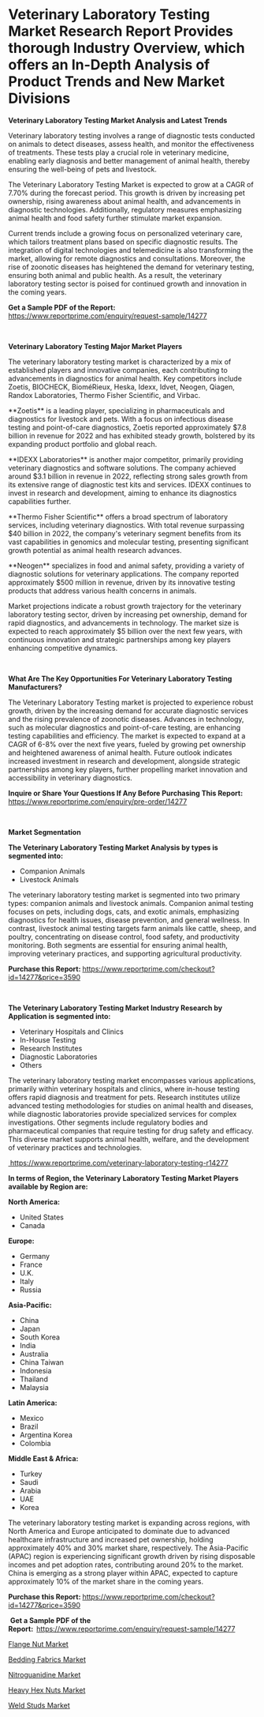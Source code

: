 <p><h1>Veterinary Laboratory Testing Market Research Report Provides thorough Industry Overview, which offers an In-Depth Analysis of Product Trends and New Market Divisions</h1></p><p><strong>Veterinary Laboratory Testing Market Analysis and Latest Trends</strong></p>
<p><p>Veterinary laboratory testing involves a range of diagnostic tests conducted on animals to detect diseases, assess health, and monitor the effectiveness of treatments. These tests play a crucial role in veterinary medicine, enabling early diagnosis and better management of animal health, thereby ensuring the well-being of pets and livestock.</p><p>The Veterinary Laboratory Testing Market is expected to grow at a CAGR of 7.70% during the forecast period. This growth is driven by increasing pet ownership, rising awareness about animal health, and advancements in diagnostic technologies. Additionally, regulatory measures emphasizing animal health and food safety further stimulate market expansion. </p><p>Current trends include a growing focus on personalized veterinary care, which tailors treatment plans based on specific diagnostic results. The integration of digital technologies and telemedicine is also transforming the market, allowing for remote diagnostics and consultations. Moreover, the rise of zoonotic diseases has heightened the demand for veterinary testing, ensuring both animal and public health. As a result, the veterinary laboratory testing sector is poised for continued growth and innovation in the coming years.</p></p>
<p><strong>Get a Sample PDF of the Report:&nbsp;</strong> <a href="https://www.reportprime.com/enquiry/request-sample/14277?utm_campaign=1994&utm_medium=2&utm_source=Github&utm_content=ia&utm_term=25122024&utm_id=veterinary-laboratory-testing">https://www.reportprime.com/enquiry/request-sample/14277</a></p>
<p>&nbsp;</p>
<p><strong>Veterinary Laboratory Testing Major Market Players</strong></p>
<p><p>The veterinary laboratory testing market is characterized by a mix of established players and innovative companies, each contributing to advancements in diagnostics for animal health. Key competitors include Zoetis, BIOCHECK, BioméRieux, Heska, Idexx, Idvet, Neogen, Qiagen, Randox Laboratories, Thermo Fisher Scientific, and Virbac.</p><p>**Zoetis** is a leading player, specializing in pharmaceuticals and diagnostics for livestock and pets. With a focus on infectious disease testing and point-of-care diagnostics, Zoetis reported approximately $7.8 billion in revenue for 2022 and has exhibited steady growth, bolstered by its expanding product portfolio and global reach.</p><p>**IDEXX Laboratories** is another major competitor, primarily providing veterinary diagnostics and software solutions. The company achieved around $3.1 billion in revenue in 2022, reflecting strong sales growth from its extensive range of diagnostic test kits and services. IDEXX continues to invest in research and development, aiming to enhance its diagnostics capabilities further.</p><p>**Thermo Fisher Scientific** offers a broad spectrum of laboratory services, including veterinary diagnostics. With total revenue surpassing $40 billion in 2022, the company's veterinary segment benefits from its vast capabilities in genomics and molecular testing, presenting significant growth potential as animal health research advances.</p><p>**Neogen** specializes in food and animal safety, providing a variety of diagnostic solutions for veterinary applications. The company reported approximately $500 million in revenue, driven by its innovative testing products that address various health concerns in animals.</p><p>Market projections indicate a robust growth trajectory for the veterinary laboratory testing sector, driven by increasing pet ownership, demand for rapid diagnostics, and advancements in technology. The market size is expected to reach approximately $5 billion over the next few years, with continuous innovation and strategic partnerships among key players enhancing competitive dynamics.</p></p>
<p>&nbsp;</p>
<p><strong>What Are The Key Opportunities For Veterinary Laboratory Testing Manufacturers?</strong></p>
<p><p>The Veterinary Laboratory Testing market is projected to experience robust growth, driven by the increasing demand for accurate diagnostic services and the rising prevalence of zoonotic diseases. Advances in technology, such as molecular diagnostics and point-of-care testing, are enhancing testing capabilities and efficiency. The market is expected to expand at a CAGR of 6-8% over the next five years, fueled by growing pet ownership and heightened awareness of animal health. Future outlook indicates increased investment in research and development, alongside strategic partnerships among key players, further propelling market innovation and accessibility in veterinary diagnostics.</p></p>
<p><strong>Inquire or Share Your Questions If Any Before Purchasing This Report:</strong> <a href="https://www.reportprime.com/enquiry/pre-order/14277?utm_campaign=1994&utm_medium=2&utm_source=Github&utm_content=ia&utm_term=25122024&utm_id=veterinary-laboratory-testing">https://www.reportprime.com/enquiry/pre-order/14277</a></p>
<p>&nbsp;</p>
<p><strong>Market Segmentation</strong></p>
<p><strong>The Veterinary Laboratory Testing Market Analysis by types is segmented into:</strong></p>
<p><ul><li>Companion Animals</li><li>Livestock Animals</li></ul></p>
<p><p>The veterinary laboratory testing market is segmented into two primary types: companion animals and livestock animals. Companion animal testing focuses on pets, including dogs, cats, and exotic animals, emphasizing diagnostics for health issues, disease prevention, and general wellness. In contrast, livestock animal testing targets farm animals like cattle, sheep, and poultry, concentrating on disease control, food safety, and productivity monitoring. Both segments are essential for ensuring animal health, improving veterinary practices, and supporting agricultural productivity.</p></p>
<p><strong>Purchase this Report:&nbsp;</strong><a href="https://www.reportprime.com/checkout?id=14277&price=3590&utm_campaign=1994&utm_medium=2&utm_source=Github&utm_content=ia&utm_term=25122024&utm_id=veterinary-laboratory-testing">https://www.reportprime.com/checkout?id=14277&price=3590</a></p>
<p>&nbsp;</p>
<p><strong>The Veterinary Laboratory Testing Market Industry Research by Application is segmented into:</strong></p>
<p><ul><li>Veterinary Hospitals and Clinics</li><li>In-House Testing</li><li>Research Institutes</li><li>Diagnostic Laboratories</li><li>Others</li></ul></p>
<p><p>The veterinary laboratory testing market encompasses various applications, primarily within veterinary hospitals and clinics, where in-house testing offers rapid diagnosis and treatment for pets. Research institutes utilize advanced testing methodologies for studies on animal health and diseases, while diagnostic laboratories provide specialized services for complex investigations. Other segments include regulatory bodies and pharmaceutical companies that require testing for drug safety and efficacy. This diverse market supports animal health, welfare, and the development of veterinary practices and technologies.</p></p>
<p><a href="https://www.reportprime.com/veterinary-laboratory-testing-r14277?utm_campaign=1994&utm_medium=2&utm_source=Github&utm_content=ia&utm_term=25122024&utm_id=veterinary-laboratory-testing">&nbsp;https://www.reportprime.com/veterinary-laboratory-testing-r14277</a></p>
<p><strong>In terms of Region, the Veterinary Laboratory Testing Market Players available by Region are:</strong></p>
<p>
    <p> <strong> North America: </strong>
        <ul>
            <li>United States</li>
            <li>Canada</li>
        </ul>
        </p> 
    <p> <strong> Europe: </strong>
        <ul>
            <li>Germany</li>
            <li>France</li>
            <li>U.K.</li>
            <li>Italy</li>
            <li>Russia</li>
        </ul>
        </p> 
    <p> <strong> Asia-Pacific: </strong>
        <ul>
            <li>China</li>
            <li>Japan</li>
            <li>South Korea</li>
            <li>India</li>
            <li>Australia</li>
            <li>China Taiwan</li>
            <li>Indonesia</li>
            <li>Thailand</li>
            <li>Malaysia</li>
        </ul>
        </p> 
    <p> <strong> Latin America: </strong>
        <ul>
            <li>Mexico</li>
            <li>Brazil</li>
            <li>Argentina Korea</li>
            <li>Colombia</li>
        </ul>
        </p> 
    <p> <strong> Middle East & Africa: </strong>
        <ul>
            <li>Turkey</li>
            <li>Saudi</li>
            <li>Arabia</li>
            <li>UAE</li>
            <li>Korea</li>
        </ul>
    </p>
    </p>
<p><p>The veterinary laboratory testing market is expanding across regions, with North America and Europe anticipated to dominate due to advanced healthcare infrastructure and increased pet ownership, holding approximately 40% and 30% market share, respectively. The Asia-Pacific (APAC) region is experiencing significant growth driven by rising disposable incomes and pet adoption rates, contributing around 20% to the market. China is emerging as a strong player within APAC, expected to capture approximately 10% of the market share in the coming years.</p></p>
<p><strong>Purchase this Report: </strong><a href="https://www.reportprime.com/checkout?id=14277&price=3590&utm_campaign=1994&utm_medium=2&utm_source=Github&utm_content=ia&utm_term=25122024&utm_id=veterinary-laboratory-testing">https://www.reportprime.com/checkout?id=14277&price=3590</a></p>
<p>&nbsp;<strong>Get a Sample PDF of the Report:&nbsp;&nbsp;</strong><a href="https://www.reportprime.com/enquiry/request-sample/14277?utm_campaign=1994&utm_medium=2&utm_source=Github&utm_content=ia&utm_term=25122024&utm_id=veterinary-laboratory-testing">https://www.reportprime.com/enquiry/request-sample/14277</a></p>
<p><strong></strong></p>
<p><p><a href="https://www.linkedin.com/pulse/growth-revenue-insights-flange-nut-market-projected-6-cagr-from-ngfme?utm_campaign=1994&utm_medium=2&utm_source=Github&utm_content=ia&utm_term=25122024&utm_id=veterinary-laboratory-testing">Flange Nut Market</a></p><p><a href="https://www.linkedin.com/pulse/c-glance-reports-anmec?utm_campaign=1994&utm_medium=2&utm_source=Github&utm_content=ia&utm_term=25122024&utm_id=veterinary-laboratory-testing">Bedding Fabrics Market</a></p><p><a href="https://www.linkedin.com/pulse/nitroguanidine-market-outlook-77-cagr-forecast-from-2024-ufobf?utm_campaign=1994&utm_medium=2&utm_source=Github&utm_content=ia&utm_term=25122024&utm_id=veterinary-laboratory-testing">Nitroguanidine Market</a></p><p><a href="https://www.linkedin.com/pulse/examining-ups-downs-heavy-hex-nuts-market-size-growth-cagr-knpbf?utm_campaign=1994&utm_medium=2&utm_source=Github&utm_content=ia&utm_term=25122024&utm_id=veterinary-laboratory-testing">Heavy Hex Nuts Market</a></p><p><a href="https://www.linkedin.com/pulse/weld-studs-industry-forecast-future-growth-valuation-key-metrics-rppqe?utm_campaign=1994&utm_medium=2&utm_source=Github&utm_content=ia&utm_term=25122024&utm_id=veterinary-laboratory-testing">Weld Studs Market</a></p></p>